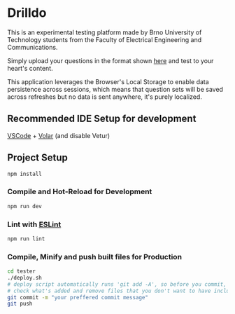 # Drilldo

This is an experimental testing platform made by Brno University of Technology students from the Faculty of Electrical Engineering and Communications.

Simply upload your questions in the format shown [here](https://github.com/VUT-FEKT-IBE/Drilldo/blob/main/questionTemplate.json) and test to your heart's content.

This application leverages the Browser's Local Storage to enable data persistence across sessions, which means that question sets will be saved across refreshes but no data is sent anywhere, it's purely localized.

## Recommended IDE Setup for development

[VSCode](https://code.visualstudio.com/) + [Volar](https://marketplace.visualstudio.com/items?itemName=Vue.volar) (and disable Vetur)

## Project Setup

```sh
npm install
```

### Compile and Hot-Reload for Development

```sh
npm run dev
```

### Lint with [ESLint](https://eslint.org/)

```sh
npm run lint
```

### Compile, Minify and push built files for Production

```sh
cd tester
./deploy.sh
# deploy script automatically runs 'git add -A', so before you commit,
# check what's added and remove files that you don't want to have included
git commit -m "your preffered commit message"
git push
```
